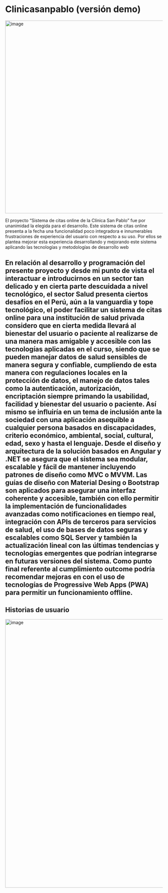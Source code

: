 # Clinicasanpablo (versión demo)

<img width="614" alt="image" src="https://github.com/jnizama/ClinicaSanPabloWeb/assets/3922089/df2d24a9-b5da-432c-8176-c0ccc8fd84af">

El proyecto “Sistema de citas online de la Clínica San Pablo” fue por unanimidad la elegida para el desarrollo. Este sistema de citas online presenta a la fecha una funcionalidad poco integradora e innumerables frustraciones de experiencia del usuario con respecto a su uso. Por ellos se plantea mejorar esta experiencia desarrollando y mejorando este sistema aplicando las tecnologías y metodologías de desarrollo web

## En relación al desarrollo y programación del presente proyecto y desde mi punto de vista el interactuar e introducirnos en un sector tan delicado y en cierta parte descuidada a nivel tecnológico, el sector Salud presenta ciertos desafíos en el Perú, aún a la vanguardia y tope tecnológico, el poder facilitar un sistema de citas online para una institución de salud privada considero que en cierta medida llevará al bienestar del usuario o paciente al realizarse de una manera mas amigable y accesible con las tecnologías aplicadas en el curso, siendo que se pueden manejar datos de salud sensibles de manera segura y confiable, cumpliendo de esta manera con regulaciones locales en la protección de datos, el manejo de datos tales como la autenticación, autorización, encriptación siempre primando la usabilidad, facilidad y bienestar del usuario o paciente. Así mismo se influiría en un tema de inclusión ante la sociedad con una aplicación asequible a cualquier persona basados en discapacidades, criterio económico, ambiental, social, cultural, edad, sexo y hasta el lenguaje. Desde el diseño y arquitectura de la solución basados en Angular y .NET se asegura que el sistema sea modular, escalable y fácil de mantener incluyendo patrones de diseño como MVC o MVVM. Las guías de diseño con Material Desing o Bootstrap son aplicados para asegurar una interfaz coherente y accesible, también con ello permitir la implementación de funcionalidades avanzadas como notificaciones en tiempo real, integración con APIs de terceros para servicios de salud, el uso de bases de datos seguras y escalables como SQL Server y también la actualización lineal con las últimas tendencias y tecnologías emergentes que podrían integrarse en futuras versiones del sistema. Como punto final referente al cumplimiento outcome podría recomendar mejoras en con el uso de tecnologías de Progressive Web Apps (PWA) para permitir un funcionamiento offline. 

## Historias de usuario 
<img width="855" alt="image" src="https://github.com/jnizama/ClinicaSanPabloWeb/assets/3922089/ce7eabf6-329d-4f36-b615-9c76cf894a9e">



